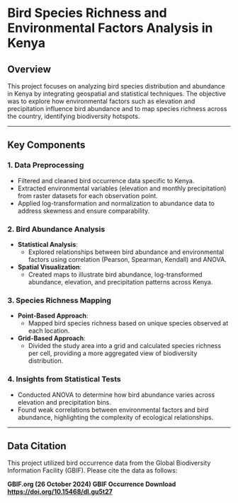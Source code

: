 # Bird Species Richness and Environmental Factors Analysis in Kenya

## Overview

This project focuses on analyzing bird species distribution and abundance in Kenya by integrating geospatial and statistical techniques. The objective was to explore how environmental factors such as elevation and precipitation influence bird abundance and to map species richness across the country, identifying biodiversity hotspots.

---

## Key Components

### 1. **Data Preprocessing**
   - Filtered and cleaned bird occurrence data specific to Kenya.
   - Extracted environmental variables (elevation and monthly precipitation) from raster datasets for each observation point.
   - Applied log-transformation and normalization to abundance data to address skewness and ensure comparability.

### 2. **Bird Abundance Analysis**
   - **Statistical Analysis**:
     - Explored relationships between bird abundance and environmental factors using correlation (Pearson, Spearman, Kendall) and ANOVA.
   - **Spatial Visualization**:
     - Created maps to illustrate bird abundance, log-transformed abundance, elevation, and precipitation patterns across Kenya.

### 3. **Species Richness Mapping**
   - **Point-Based Approach**:
     - Mapped bird species richness based on unique species observed at each location.
   - **Grid-Based Approach**:
     - Divided the study area into a grid and calculated species richness per cell, providing a more aggregated view of biodiversity distribution.

### 4. **Insights from Statistical Tests**
   - Conducted ANOVA to determine how bird abundance varies across elevation and precipitation bins.
   - Found weak correlations between environmental factors and bird abundance, highlighting the complexity of ecological relationships.

---

## Data Citation

This project utilized bird occurrence data from the Global Biodiversity Information Facility (GBIF). Please cite the data as follows:

**GBIF.org (26 October 2024) GBIF Occurrence Download https://doi.org/10.15468/dl.gu5t27**
